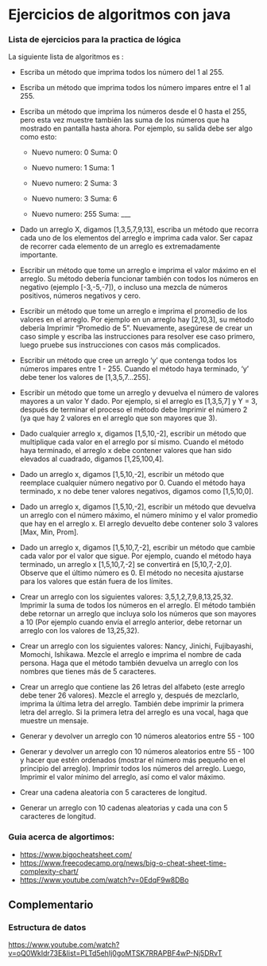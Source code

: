 # Ejercicios de algoritmos con java

### Lista de ejercicios para la practica de lógica

La siguiente lista de algoritmos es :

- Escriba un método que imprima todos los número del 1 al 255.
- Escriba un método que imprima todos los número impares entre el 1 al 255.
- Escriba un método que imprima los números desde el 0 hasta el 255, pero esta vez muestre también las suma de los números que ha mostrado en pantalla hasta ahora. Por ejemplo, su salida debe ser algo como esto:
  -  Nuevo numero: 0 Suma: 0
  - Nuevo numero: 1 Suma: 1
  - Nuevo numero: 2 Suma: 3
  - Nuevo numero: 3 Suma: 6
  
  - Nuevo numero: 255 Suma: ___

- Dado un arreglo X, digamos [1,3,5,7,9,13], escriba un método que recorra cada uno de los elementos del arreglo e imprima cada valor. Ser capaz de recorrer cada elemento de un arreglo es extremadamente importante.
- Escribir un método que tome un arreglo e imprima el valor máximo en el arreglo. Su método debería funcionar también con todos los números en negativo (ejemplo [-3,-5,-7]), o incluso una mezcla de números positivos, números negativos y cero.
- Escribir un método que tome un arreglo e imprima el promedio de los valores en el arreglo. Por ejemplo en un arreglo hay [2,10,3], su método debería Imprimir “Promedio de 5”. Nuevamente, asegúrese de crear un caso simple y escriba las instrucciones para resolver ese caso primero, luego pruebe sus instrucciones con casos más complicados.
- Escribir un método que cree un arreglo ‘y’ que contenga todos los números impares entre 1 - 255. Cuando el método haya terminado, ‘y’ debe tener los valores de [1,3,5,7…255].
- Escribir un método que tome un arreglo y devuelva el número de valores mayores a un valor Y dado. Por ejemplo, si el arreglo es [1,3,5,7] y Y = 3, después de terminar el proceso el método debe Imprimir el número 2 (ya que hay 2 valores en el arreglo que son mayores que 3).
- Dado cualquier arreglo x, digamos [1,5,10,-2], escribir un método que multiplique cada valor en el arreglo por sí mismo. Cuando el método haya terminado, el arreglo x debe contener valores que han sido elevados al cuadrado, digamos [1,25,100,4].
- Dado un arreglo x, digamos [1,5,10,-2], escribir un método que reemplace cualquier número negativo por 0. Cuando el método haya terminado, x no debe tener valores negativos, digamos como [1,5,10,0].
- Dado un arreglo x, digamos [1,5,10,-2], escribir un método que devuelva un arreglo con el número máximo, el número mínimo y el valor promedio que hay en el arreglo x. El arreglo devuelto debe contener solo 3 valores [Max, Min, Prom].
- Dado un arreglo x, digamos [1,5,10,7,-2], escribir un método que cambie cada valor por el valor que sigue. Por ejemplo, cuando el método haya terminado, un arreglo x [1,5,10,7,-2] se convertirá en [5,10,7,-2,0]. Observe que el último número es 0. El método no necesita ajustarse para los valores que están fuera de los límites.
- Crear un arreglo con los siguientes valores: 3,5,1,2,7,9,8,13,25,32. Imprimir la suma de todos los números en el arreglo. El método también debe retornar un arreglo que incluya solo los números que son mayores a 10 (Por ejemplo cuando envía el arreglo anterior, debe retornar un arreglo con los valores de 13,25,32).
- Crear un arreglo con los siguientes valores: Nancy, Jinichi, Fujibayashi, Momochi, Ishikawa. Mezcle el arreglo e imprima el nombre de cada persona. Haga que el método también devuelva un arreglo con los nombres que tienes más de 5 caracteres.
- Crear un arreglo que contiene las 26 letras del alfabeto (este arreglo debe tener 26 valores). Mezcle el arreglo y, después de mezclarlo, imprima la última letra del arreglo. También debe imprimir la primera letra del arreglo. Si la primera letra del arreglo es una vocal, haga que muestre un mensaje.
- Generar y devolver un arreglo con 10 números aleatorios entre 55 - 100
- Generar y devolver un arreglo con 10 números aleatorios entre 55 - 100 y hacer que estén ordenados (mostrar el número más pequeño en el principio del arreglo). Imprimir todos los números del arreglo. Luego, Imprimir el valor mínimo del arreglo, así como el valor máximo.
- Crear una cadena aleatoria con 5 caracteres de longitud.
- Generar un arreglo con 10 cadenas aleatorias y cada una con 5 caracteres de longitud.

### Guia acerca de algortimos:


* https://www.bigocheatsheet.com/
* https://www.freecodecamp.org/news/big-o-cheat-sheet-time-complexity-chart/
* https://www.youtube.com/watch?v=0EdqF9w8DBo
## Complementario 

### Estructura de datos 
https://www.youtube.com/watch?v=oQ0WkIdr73E&list=PLTd5ehIj0goMTSK7RRAPBF4wP-Nj5DRvT
